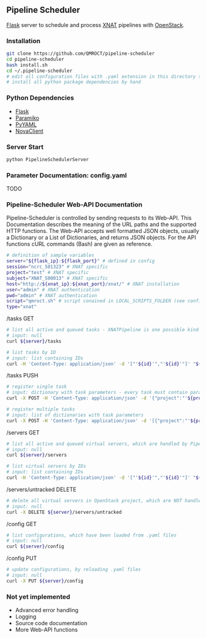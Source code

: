 ## Pipeline Scheduler

[Flask](http://flask.pocoo.org/) server to schedule and process [XNAT](http://www.xnat.org/) pipelines with [OpenStack](http://www.openstack.org/).


### Installation

```bash
git clone https://github.com/QMROCT/pipeline-scheduler
cd pipeline-scheduler
bash install.sh
cd ~/.pipeline-scheduler
# edit all configuration files with .yaml extension in this directory to fit your installation
# install all python package dependencies by hand
```

### Python Dependencies
* [Flask](http://flask.pocoo.org/)
* [Paramiko](http://www.paramiko.org/)
* [PyYAML](http://pyyaml.org/)
* [NovaClient](https://github.com/openstack/python-novaclient/)


### Server Start

```bash
python PipelineSchedulerServer
```


### Parameter Documentation: config.yaml

TODO

### Pipeline-Scheduler Web-API Documentation

Pipeline-Scheduler is controlled by sending requests to its Web-API. This Documentation describes the meaning of the URL paths and the supported HTTP functions. The Web-API accepts well formatted JSON objects, usually a Dictionary or a List of Dictionaries, and returns JSON objects. For the API functions cURL commands (Bash) are given as reference.

```bash
# definition of sample variables
server="${flask_ip}:${flask_port}" # defined in config
session="ncrc_S01323" # XNAT specific
project="test" # XNAT specific
subject="XNAT_S00013" # XNAT specific
host="http://${xnat_ip}:${xnat_port}/xnat/" # XNAT installation
user="admin" # XNAT authentication
pwd="admin" # XNAT authentication
script="qmroct.sh" # script conained in LOCAL_SCRIPTS_FOLDER (see config) to be executed in cloud VM
type="xnat"
```

/tasks GET
```bash
# list all active and queued tasks - XNATPipeline is one possible kind of task (parameter "type" must be set to "xnat")
# input: null
curl ${server}/tasks

# list tasks by ID
# input: list containing IDs
curl -H 'Content-Type: application/json' -d '["'${id}'","'${id}'"]' "${server}/tasks"
```

/tasks PUSH
```bash
# register single task
# input: dictionary with task parameters - every task must contain parameter type
curl -X POST -H 'Content-Type: application/json' -d '{"project":"'${project}'","subject":"'${subject}'","session":"'${session}'","host":"'${host}'","user":"'${user}'","pwd":"'${pwd}'","script":"'${script}'","type":"'${type}'"}' "${server}/tasks"

# register multiple tasks
# input: list of dictionaries with task parameters
curl -X POST -H 'Content-Type: application/json' -d '[{"project":"'${project}'","subject":"'${subject}'","session":"'${session}'","host":"'${host}'","user":"'${user}'","pwd":"'${pwd}'","script":"'${script}'","type":"'${type}'"},{"project":"'${project}'","subject":"'${subject}'","session":"'${session}'","host":"'${host}'","user":"'${user}'","pwd":"'${pwd}'","script":"'${script}'","type":"'${type}'"}]' "${server}/tasks"
```

/servers GET
```bash
# list all active and queued virtual servers, which are handled by Pipeline-Scheduler
# input: null
curl ${server}/servers

# list virtual servers by IDs
# input: list containing IDs
curl -H 'Content-Type: application/json' -d '["'${id}'","'${id}'"]' "${server}/servers"
```

/servers/untracked DELETE
```bash
# delete all virtual servers in OpenStack project, which are NOT handled by Pipeline-Scheduler, to free resources
# input: null
curl -X DELETE ${server}/servers/untracked
```

/config GET
```bash
# list configurations, which have been loaded from .yaml files
# input: null
curl ${server}/config
```

/config PUT
```bash
# update configurations, by reloading .yaml files
# input: null
curl -X PUT ${server}/config
```

### Not yet implemented

* Advanced error handling
* Logging
* Source code documentation
* More Web-API functions
